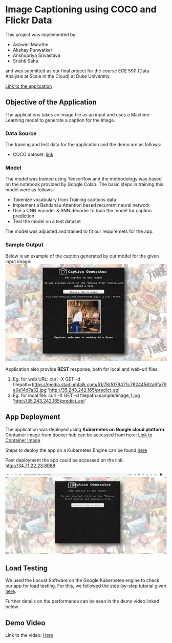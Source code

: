 # Image Captioning using COCO and Flickr Data

This project was implemented by:

* Ashwini Marathe
* Akshay Punwatkar
* Anshupriya Srivastava
* Srishti Saha

and was submitted as our final project for the course ECE 590 (Data Analysis at Scale in the Cloud) at Duke University.

[Link to the application](http://35.243.242.165)

## Objective of the Application

The applications takes an image file as an input and uses a Machine Learning model to generate a caption for the image. 

### Data Source

The training and test data for the application and the demo are as follows:
* COCO dataset: [link](http://images.cocodataset.org/annotations/annotations_trainval2014.zip)


### Model

The model was trained using Tensorflow and the methodology was based on the notebook provided by Google Colab. The basic steps in training this model were as follows:

* Tokenize vocabulary from Training captions data
* Implement a Bahdanau Attention based recurrent neural network
* Use a CNN encoder & RNN decoder to train the model for caption prediction
* Test the model on a test dataset

The model was adjusted and trained to fit our requiremets for the app.

### Sample Output

Below is an example of the caption generated by our model for the given input image:
![Sample Output](https://github.com/akshaypunwatkar/Image-captioning-on-flickerdata/blob/master/demo_sample_output.PNG)

Application also provide **REST** response, both for local and web-url files:
1. Eg. for web URL: curl -X GET -d filepath=https://media.stadiumtalk.com/51/78/5178471c78244562a6fa79e0e14d7a32.jpg 'http://35.243.242.165/predict_api'  
2. Eg. for local file: curl -X GET -d filepath=sample/image_1.jpg 'http://35.243.242.165/predict_api'

## App Deployment

The application was deployed using **Kubernetes on Google cloud platform**.    
Container image from docker hub can be accessed from here: [Link to Container Image](https://hub.docker.com/repository/docker/akshaypunwatkar/image-caption-v2)

Steps to deploy the app on a Kubernetes Engine can be found [here](https://cloud.google.com/kubernetes-engine/docs/tutorials/hello-app)

Post deployment the app could be accessed on the link: http://34.71.22.23:8088

![Demo app homescreen](https://github.com/akshaypunwatkar/Image-captioning-on-flickerdata/blob/master/demo_app_homescreen.PNG)

## Load Testing

We used the Locust Software on the Google Kubernetes engine to check our app for load testing. For this, we followed the step-by-step tutorial given [here](https://cloud.google.com/solutions/distributed-load-testing-using-gke).

Further details on the performance can be seen in the demo video linked below.

## Demo Video

Link to the video: [Here](https://youtu.be/zaQ3NOj1oJo)
